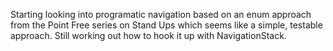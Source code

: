 Starting looking into programatic navigation based on an enum approach from the Point Free series on Stand Ups which seems like a simple, testable approach. Still working out how to hook it up with NavigationStack. 